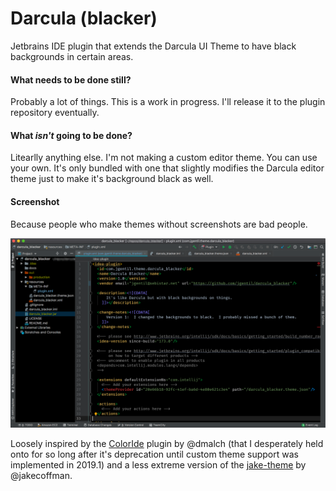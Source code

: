 # Darcula (blacker)
Jetbrains IDE plugin that extends the Darcula UI Theme to have black backgrounds in certain areas.

#### What needs to be done still?
Probably a lot of things.  This is a work in progress.  I'll release it to the plugin repository eventually.

#### What *isn't* going to be done?
Litearlly anything else.  I'm not making a custom editor theme.  You can use your own.  It's only bundled with one that
slightly modifies the Darcula editor theme just to make it's background black as well.

#### Screenshot
Because people who make themes without screenshots are bad people.

![Screenshot](docs/screenshot.png) 

Loosely inspired by the [ColorIde](https://github.com/dmalch/ColorIde) plugin by @dmalch (that I desperately held onto 
for so long after it's deprecation until custom theme support was implemented in 2019.1) and a less extreme version of the 
[jake-theme](https://github.com/jakecoffman/jake-theme) by @jakecoffman.
 
